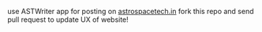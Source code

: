 use ASTWriter app for posting on [astrospacetech.in](https://astrospacetech.in)
fork this repo and send pull request to update UX of website!
